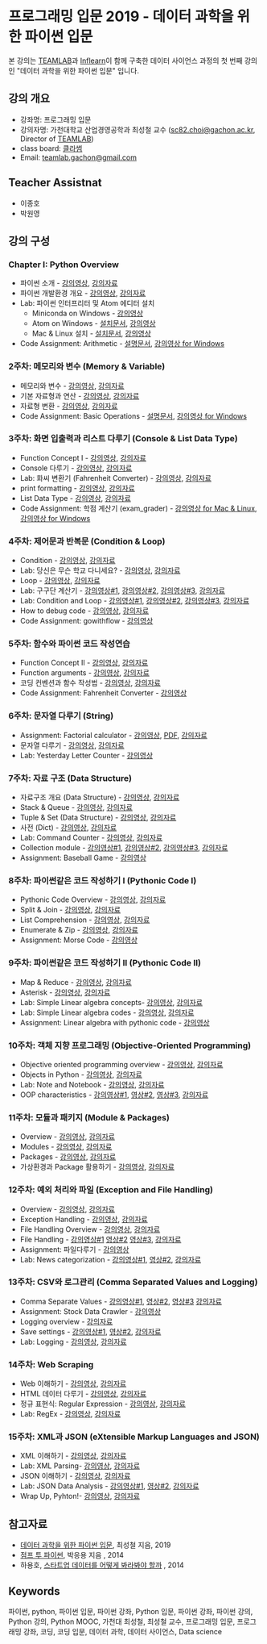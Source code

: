 프로그래밍 입문 2019 - 데이터 과학을 위한 파이썬 입문
==================================

본 강의는 [TEAMLAB](http://theteamlab.io/)과 [Inflearn](https://www.inflearn.com/course/python-%ED%8C%8C%EC%9D%B4%EC%8D%AC-%EC%9E%85%EB%AC%B8-%EA%B0%95%EC%A2%8C/)이 함께 구축한 데이터 사이언스 과정의 첫 번째 강의인 "데이터 과학을 위한 파이썬 입문" 입니다.


## 강의 개요
* 강좌명: 프로그래밍 입문 
* 강의자명: 가천대학교 산업경영공학과 최성철 교수 (sc82.choi@gachon.ac.kr, Director of [TEAMLAB](http://theteamlab.io/))
* class board: [클라썸](https://classum.org/course/open/2019-fall/-Lnpygww28Zo50KwRb6E)
* Email: teamlab.gachon@gmail.com

## Teacher Assistnat
- 이종호
- 박원영

## 강의 구성
### Chapter I: Python Overview
- 파이썬 소개 - [강의영상](https://www.youtube.com/watch?v=t84jQTwMFuE&list=PLBHVuYlKEkUJcXrgVu-bFx-One095BJ8I&index=3&t=246s), [강의자료](https://1drv.ms/b/s!ApZ4mg7k2qYhgZ9ugtVA1C_i4FjJVg)
- 파이썬 개발환경 개요 - [강의영상](https://www.youtube.com/watch?v=OXKJwapXxuo&list=PLBHVuYlKEkUJcXrgVu-bFx-One095BJ8I&index=4&t=25s), [강의자료](https://1drv.ms/b/s!ApZ4mg7k2qYhgZ9pEcEobxk48WDoqQ)
- Lab: 파이썬 인터프리터 및 Atom 에디터 설치
    - Miniconda on Windows - [강의영상](https://www.youtube.com/watch?v=lqSNOIPGbns&list=PLBHVuYlKEkUJcXrgVu-bFx-One095BJ8I&index=5&t=44s)
    - Atom on Windows - [설치문서](desc/atom_windows.md), [강의영상](https://www.youtube.com/watch?v=cCxfLSIDfrk&list=PLBHVuYlKEkUJcXrgVu-bFx-One095BJ8I&index=6&t=19s)
    - Mac & Linux 설치 -  [설치문서](desc/atom_macos.md), [강의영상](https://www.youtube.com/watch?v=iKFB2O2ZfDo&list=PLBHVuYlKEkUJcXrgVu-bFx-One095BJ8I&index=7&t=0s)
- Code Assignment: Arithmetic - [설명문서](https://github.com/TEAMLAB-Lecture/python-101/tree/master/2019-gahcon-ime/assignment/lab_1), [강의영상 for Windows](https://youtu.be/Qoid8G49zHI)

### 2주차: 메모리와 변수 (Memory & Variable)
- 메모리와 변수 - [강의영상](https://www.youtube.com/watch?v=u3tOqQu6CVo&list=PLBHVuYlKEkUJcXrgVu-bFx-One095BJ8I&index=11&t=23s), [강의자료](https://1drv.ms/b/s!ApZ4mg7k2qYhgZ9rS9WHdJz5uLMcMg)
- 기본 자료형과 연산 - [강의영상](https://www.youtube.com/watch?v=oc3t35nwQU8&list=PLBHVuYlKEkUJcXrgVu-bFx-One095BJ8I&index=12&t=299s), [강의자료](https://1drv.ms/b/s!ApZ4mg7k2qYhgZ9tNp4mzALR1ZiILA)
- 자료형 변환 - [강의영상](https://www.youtube.com/watch?v=LmaPd-HGc_8&list=PLBHVuYlKEkUJcXrgVu-bFx-One095BJ8I&index=13&t=11s), [강의자료](https://1drv.ms/b/s!ApZ4mg7k2qYhgaB3uPIYfh3lIuEtmA)
- Code Assignment: Basic Operations - [설명문서](https://github.com/TEAMLAB-Lecture/python-101/tree/master/2019-gahcon-ime/assignment/lab_2), [강의영상 for Windows](https://youtu.be/uWDvBHv-icQ)

### 3주차: 화면 입출력과 리스트 다루기 (Console & List Data Type)
- Function Concept I - [강의영상](https://www.youtube.com/watch?v=AThS1aUhwgE&t=0s&index=36&list=PLBHVuYlKEkUJcXrgVu-bFx-One095BJ8I), [강의자료](https://1drv.ms/b/s!ApZ4mg7k2qYhgaIdpgJxshH-WrG-Ww)
- Console 다루기 - [강의영상](https://www.youtube.com/watch?v=pB_dzB06B_4&list=PLBHVuYlKEkUJcXrgVu-bFx-One095BJ8I&index=17&t=230s), [강의자료](https://1drv.ms/b/s!ApZ4mg7k2qYhgaE0jC9cIhQhLk1gBg)
- Lab: 화씨 변환기 (Fahrenheit Converter) - [강의영상](https://www.youtube.com/watch?v=OAL3qNGL6f0&list=PLBHVuYlKEkUJcXrgVu-bFx-One095BJ8I&index=18&t=8s), [강의자료](https://1drv.ms/b/s!ApZ4mg7k2qYhgaE1_Z2_nfpp-up_kA)
- print formatting - [강의영상](https://www.youtube.com/watch?v=dDfC-_3Ms7E&list=PLBHVuYlKEkUJcXrgVu-bFx-One095BJ8I&index=19&t=610s), [강의자료](https://1drv.ms/b/s!ApZ4mg7k2qYhgaE2qNwO2LS-1PN_Ww)
- List Data Type - [강의영상](https://www.youtube.com/watch?v=EK-GzECYqh0&list=PLBHVuYlKEkUJcXrgVu-bFx-One095BJ8I&index=20&t=32s), [강의자료](https://1drv.ms/b/s!ApZ4mg7k2qYhgaFa3AzW676PibQOCg)
- Code Assignment: 학점 계산기 (exam_grader) - [강의영상 for Mac & Linux](https://www.youtube.com/watch?v=SYKdeYx75R4&list=PLBHVuYlKEkUJcXrgVu-bFx-One095BJ8I&index=21&t=3s), [강의영상 for Windows](https://www.youtube.com/watch?v=SYKdeYx75R4&list=PLBHVuYlKEkUJcXrgVu-bFx-One095BJ8I&index=21&t=3s)

### 4주차: 제어문과 반복문 (Condition & Loop)
- Condition - [강의영상](https://www.youtube.com/watch?v=em-K1ROzIlY&t=0s&index=24&list=PLBHVuYlKEkUJcXrgVu-bFx-One095BJ8I), [강의자료](https://1drv.ms/b/s!ApZ4mg7k2qYhgaII6uTG0K_7r3slvQ)
- Lab: 당신은 무슨 학교 다니세요? - [강의영상](https://www.youtube.com/watch?v=5u_67I7uclU&t=0s&index=25&list=PLBHVuYlKEkUJcXrgVu-bFx-One095BJ8I), [강의자료](https://1drv.ms/b/s!ApZ4mg7k2qYhgaII6uTG0K_7r3slvQ)
- Loop - [강의영상](https://www.youtube.com/watch?v=Pnncc3Iee9Q&t=159s&index=26&list=PLBHVuYlKEkUJcXrgVu-bFx-One095BJ8I), [강의자료](https://1drv.ms/f/s!ApZ4mg7k2qYhgZ9ezXezDeAfUoEiYg)
- Lab: 구구단 계산기 - [강의영상#1](https://www.youtube.com/watch?v=4ITH7xrSWkI&t=17s&index=27&list=PLBHVuYlKEkUJcXrgVu-bFx-One095BJ8I), [강의영상#2](https://www.youtube.com/watch?v=1SFgX7yIJzE&t=0s&index=28&list=PLBHVuYlKEkUJcXrgVu-bFx-One095BJ8I), [강의영상#3](https://www.youtube.com/watch?v=5y-vf0PniYk&t=16s&index=29&list=PLBHVuYlKEkUJcXrgVu-bFx-One095BJ8I), [강의자료](https://1drv.ms/b/s!ApZ4mg7k2qYhgaIMz5EISBRlaQ54Qw)
- Lab: Condition and Loop - [강의영상#1](https://www.youtube.com/watch?v=yNcM03iMJ-w&t=0s&index=30&list=PLBHVuYlKEkUJcXrgVu-bFx-One095BJ8I), [강의영상#2](https://www.youtube.com/watch?v=KYDgg-HcDD4&t=28s&index=31&list=PLBHVuYlKEkUJcXrgVu-bFx-One095BJ8I), [강의영상#3](https://www.youtube.com/watch?v=NySFo27eNsA&t=0s&index=32&list=PLBHVuYlKEkUJcXrgVu-bFx-One095BJ8I), [강의자료](https://1drv.ms/b/s!ApZ4mg7k2qYhgaITyWtELkNRq-wkWw)
- How to debug code - [강의영상](https://www.youtube.com/watch?v=vgBEd_g6eb4&t=26s&index=33&list=PLBHVuYlKEkUJcXrgVu-bFx-One095BJ8I), [강의자료](https://1drv.ms/b/s!ApZ4mg7k2qYhgaIgL7iz3E4xULp5ZA)
- Code Assignment: gowithflow - [강의영상](https://www.youtube.com/watch?v=h6KNJlj3Vwk&t=12s&index=34&list=PLBHVuYlKEkUJcXrgVu-bFx-One095BJ8I)

### 5주차: 함수와 파이썬 코드 작성연습
- Function Concept II - [강의영상](https://www.youtube.com/watch?v=0ccHFT0-8bg&t=800s&index=37&list=PLBHVuYlKEkUJcXrgVu-bFx-One095BJ8I), [강의자료](https://1drv.ms/b/s!ApZ4mg7k2qYhgaIbqgBNByawPNaM_w)
- Function arguments - [강의영상](https://www.youtube.com/watch?v=OR9mXlEq624&t=0s&index=38&list=PLBHVuYlKEkUJcXrgVu-bFx-One095BJ8I), [강의자료](https://1drv.ms/b/s!ApZ4mg7k2qYhgaJnmZZsVZHdTh6e0A)
- 코딩 컨벤션과 함수 작성법 - [강의영상](https://www.youtube.com/watch?v=rLcX9pHgOPg&t=0s&index=39&list=PLBHVuYlKEkUJcXrgVu-bFx-One095BJ8I), [강의자료](https://1drv.ms/b/s!ApZ4mg7k2qYhgaIcFvb7Iw2E-31qiw)
- Code Assignment: Fahrenheit Converter - [강의영상](https://www.youtube.com/watch?v=OkBdkqzY7hw&index=99&list=PLBHVuYlKEkUJcXrgVu-bFx-One095BJ8I)

### 6주차: 문자열 다루기 (String)
- Assignment: Factorial calculator - [강의영상](https://www.youtube.com/watch?v=l2ZQYvAJasI&list=PLBHVuYlKEkUJcXrgVu-bFx-One095BJ8I&index=42&t=0s), [PDF](https://github.com/TeamLab/introduction_to_python_TEAMLAB_MOOC/raw/master/lab_assignment/lab_6/lab_6.pdf), [강의자료](https://github.com/TeamLab/introduction_to_python_TEAMLAB_MOOC/blob/master/lab_assignment/lab_6/READMD.md)
- 문자열 다루기 - [강의영상](https://www.youtube.com/watch?v=pbgNED4TWLM&list=PLBHVuYlKEkUJcXrgVu-bFx-One095BJ8I&index=43&t=0s), [강의자료](https://1drv.ms/b/s!ApZ4mg7k2qYhgaIfpTH3tktzEgyV6w)
- Lab: Yesterday Letter Counter - [강의영상](https://www.youtube.com/watch?v=Gv4XwdSAc64&list=PLBHVuYlKEkUJcXrgVu-bFx-One095BJ8I&index=44&t=0s)


### 7주차: 자료 구조 (Data Structure)
- 자료구조 개요 (Data Structure) - [강의영상](https://www.youtube.com/watch?v=csx8h-lU4AI&list=PLBHVuYlKEkUJcXrgVu-bFx-One095BJ8I&index=46&t=0s), [강의자료](https://1drv.ms/b/s!ApZ4mg7k2qYhgaJqwav44nR2pZZm3g)
- Stack & Queue - [강의영상](https://www.youtube.com/watch?v=CCtjuZhkxLc&list=PLBHVuYlKEkUJcXrgVu-bFx-One095BJ8I&index=47&t=0s), [강의자료](https://1drv.ms/b/s!ApZ4mg7k2qYhgaMGgh8RNKX3SYqrmg)
- Tuple & Set (Data Structure) - [강의영상](https://www.youtube.com/watch?v=TcKlVRRP7Gs&list=PLBHVuYlKEkUJcXrgVu-bFx-One095BJ8I&index=48&t=0s), [강의자료](https://1drv.ms/b/s!ApZ4mg7k2qYhgaMH_cExUthnVI4aGg)
- 사전 (Dict) - [강의영상](https://www.youtube.com/watch?v=emwgpy7aezw&list=PLBHVuYlKEkUJcXrgVu-bFx-One095BJ8I&index=49&t=0s), [강의자료](https://1drv.ms/b/s!ApZ4mg7k2qYhgaMLPQQfl__GLklRug)
- Lab: Command Counter - [강의영상](https://www.youtube.com/watch?v=o4GUQwcOqZA&list=PLBHVuYlKEkUJcXrgVu-bFx-One095BJ8I&index=50&t=0s), [강의자료](https://1drv.ms/b/s!ApZ4mg7k2qYhgaMMveIEY8sTiSatZQ)
- Collection module - [강의영상#1](https://www.youtube.com/watch?v=_grPO5HNCvE&list=PLBHVuYlKEkUJcXrgVu-bFx-One095BJ8I&index=51&t=0s), [강의영상#2](https://www.youtube.com/watch?v=GI4ppO-X6O8&list=PLBHVuYlKEkUJcXrgVu-bFx-One095BJ8I&index=52&t=0s), [강의영상#3](https://www.youtube.com/watch?v=DZvpYrm2vvo&list=PLBHVuYlKEkUJcXrgVu-bFx-One095BJ8I&index=53&t=0s), [강의자료](https://1drv.ms/b/s!ApZ4mg7k2qYhgaMbQAVQJZjYEVouuA)
- Assignment: Baseball Game - [강의영상](https://www.youtube.com/watch?v=pLpF_T43ICI&list=PLBHVuYlKEkUJcXrgVu-bFx-One095BJ8I&index=54&t=0s)

### 8주차: 파이썬같은 코드 작성하기 I (Pythonic Code I)
- Pythonic Code Overview - [강의영상](https://www.youtube.com/watch?v=YXGLQ8TLN9w&list=PLBHVuYlKEkUJcXrgVu-bFx-One095BJ8I&index=56&t=0s), [강의자료](https://1drv.ms/b/s!ApZ4mg7k2qYhgaMVFL0Vh-grSYVRgA)
- Split & Join - [강의영상](https://www.youtube.com/watch?v=kjGxM2cZODs&list=PLBHVuYlKEkUJcXrgVu-bFx-One095BJ8I&index=57&t=0s), [강의자료](https://1drv.ms/b/s!ApZ4mg7k2qYhgaMU6xOKYNbGxvG0RQ)
- List Comprehension - [강의영상](https://www.youtube.com/watch?v=x09kQZ7AoL4&list=PLBHVuYlKEkUJcXrgVu-bFx-One095BJ8I&index=58&t=0s), [강의자료](https://1drv.ms/b/s!ApZ4mg7k2qYhgaMTBsmXFcfLCLP4NQ)
- Enumerate & Zip - [강의영상](https://www.youtube.com/watch?v=zwAeq5DHfIU&list=PLBHVuYlKEkUJcXrgVu-bFx-One095BJ8I&index=59&t=0s), [강의자료](https://1drv.ms/b/s!ApZ4mg7k2qYhgaMX85I9OXXgRKpugQ)
- Assignment: Morse Code - [강의영상](https://www.youtube.com/watch?v=_SNuOJ1eaEM&list=PLBHVuYlKEkUJcXrgVu-bFx-One095BJ8I&index=60&t=0s)

### 9주차: 파이썬같은 코드 작성하기 II (Pythonic Code II)
- Map & Reduce - [강의영상](https://www.youtube.com/watch?v=locakgld0iI&list=PLBHVuYlKEkUJcXrgVu-bFx-One095BJ8I&index=61&t=0s), [강의자료](https://1drv.ms/b/s!ApZ4mg7k2qYhgaMlP65yXLT9nBgcIw)
- Asterisk - [강의영상](https://www.youtube.com/watch?v=dC_pUe78RMw&list=PLBHVuYlKEkUJcXrgVu-bFx-One095BJ8I&index=62&t=0s), [강의자료](https://1drv.ms/b/s!ApZ4mg7k2qYhgaMoM3jaeXaYfhNFAg)
- Lab: Simple Linear algebra concepts- [강의영상](https://www.youtube.com/watch?v=zHQADUWi1pU&list=PLBHVuYlKEkUJcXrgVu-bFx-One095BJ8I&index=63&t=0s), [강의자료](https://1drv.ms/b/s!ApZ4mg7k2qYhgaMuKaE5x8t0z1Z4vw)
- Lab: Simple Linear algebra codes - [강의영상](https://www.youtube.com/watch?v=T_axlKMne-0&list=PLBHVuYlKEkUJcXrgVu-bFx-One095BJ8I&index=64&t=0s), [강의자료](https://1drv.ms/b/s!ApZ4mg7k2qYhgaMv7umjL_JYHsubsA)
- Assignment: Linear algebra with pythonic code - [강의영상](https://www.youtube.com/watch?v=6g5k-gCT1Lk&t=9s&index=65&list=PLBHVuYlKEkUJcXrgVu-bFx-One095BJ8I)

### 10주차: 객체 지향 프로그래밍 (Objective-Oriented Programming)
- Objective oriented programming overview - [강의영상](https://www.youtube.com/watch?v=5WsGRMZLnPE&t=2s&index=67&list=PLBHVuYlKEkUJcXrgVu-bFx-One095BJ8I), [강의자료](https://1drv.ms/b/s!ApZ4mg7k2qYhgaMYkH3ZAjqY6sOXfw)
- Objects in Python - [강의영상](https://www.youtube.com/watch?v=76QB5KGVDYg&t=0s&index=68&list=PLBHVuYlKEkUJcXrgVu-bFx-One095BJ8I), [강의자료](https://1drv.ms/b/s!ApZ4mg7k2qYhgaMh6l3uYC84NNn98A)
- Lab: Note and Notebook - [강의영상](https://www.youtube.com/watch?v=y1q_Fu8iloI&t=6s&index=69&list=PLBHVuYlKEkUJcXrgVu-bFx-One095BJ8I), [강의자료](https://1drv.ms/b/s!ApZ4mg7k2qYhgaM2aG7K7gGlEkIn_g)
- OOP characteristics - [강의영상#1](https://www.youtube.com/watch?v=5WsGRMZLnPE&t=2s&index=67&list=PLBHVuYlKEkUJcXrgVu-bFx-One095BJ8I), [영상#2](https://www.youtube.com/watch?v=25rR66FUGKI&t=12s&index=71&list=PLBHVuYlKEkUJcXrgVu-bFx-One095BJ8I), [영상#3](https://www.youtube.com/watch?v=dNqp4oqgjNU&t=11s&index=72&list=PLBHVuYlKEkUJcXrgVu-bFx-One095BJ8I), [강의자료](https://1drv.ms/b/s!ApZ4mg7k2qYhgaM3sTcEiU27_YLaGA)

### 11주차: 모듈과 패키지 (Module & Packages)
- Overview - [강의영상](https://www.youtube.com/watch?v=3BQNbrab6bc&t=0s&index=74&list=PLBHVuYlKEkUJcXrgVu-bFx-One095BJ8I), [강의자료](https://1drv.ms/b/s!ApZ4mg7k2qYhgaMfCgFDsbwd_Uu6lA)
- Modules - [강의영상](https://www.youtube.com/watch?v=3BQNbrab6bc&t=0s&index=74&list=PLBHVuYlKEkUJcXrgVu-bFx-One095BJ8I), [강의자료](https://1drv.ms/b/s!ApZ4mg7k2qYhgaM7CnX1L1r15Q4h3g)
- Packages - [강의영상](https://www.youtube.com/watch?v=P6FtE1FSpW4&t=0s&index=76&list=PLBHVuYlKEkUJcXrgVu-bFx-One095BJ8I), [강의자료](https://1drv.ms/b/s!ApZ4mg7k2qYhgaM_-aHvY_dHAArzoQ)
- 가상환경과 Package 활용하기 - [강의영상](https://www.youtube.com/watch?v=429HUdO3eko&t=0s&index=77&list=PLBHVuYlKEkUJcXrgVu-bFx-One095BJ8I), [강의자료](https://1drv.ms/b/s!ApZ4mg7k2qYhgaNC06RC1A55SFL5bQ)

### 12주차: 예외 처리와 파일 (Exception and File Handling)
- Overview - [강의영상](https://www.youtube.com/watch?v=clWvkqKMuyA&t=0s&index=79&list=PLBHVuYlKEkUJcXrgVu-bFx-One095BJ8I), [강의자료](https://1drv.ms/b/s!ApZ4mg7k2qYhgaNhL4_G0QTxAK5Orw)
- Exception Handling - [강의영상](https://www.youtube.com/watch?v=ZmnPbfE8st0&t=0s&index=80&list=PLBHVuYlKEkUJcXrgVu-bFx-One095BJ8I), [강의자료](https://1drv.ms/b/s!ApZ4mg7k2qYhgaNpDL2zOyGXwl5kWg)
- File Handling Overview - [강의영상](https://www.youtube.com/watch?v=Bda7St1cJbc&t=0s&index=81&list=PLBHVuYlKEkUJcXrgVu-bFx-One095BJ8I), [강의자료](https://1drv.ms/b/s!ApZ4mg7k2qYhgaQCSgHykG4-Sl23oQ)
- File Handling - [강의영상#1](https://www.youtube.com/watch?v=1ReMkihMIH4&t=0s&index=82&list=PLBHVuYlKEkUJcXrgVu-bFx-One095BJ8I) [영상#2](https://www.youtube.com/watch?v=FtdaaYaO4Z0&t=0s&index=83&list=PLBHVuYlKEkUJcXrgVu-bFx-One095BJ8I) [영상#3](https://www.youtube.com/watch?v=ceZR60bdAh8&t=0s&index=84&list=PLBHVuYlKEkUJcXrgVu-bFx-One095BJ8I), [강의자료](https://1drv.ms/b/s!ApZ4mg7k2qYhgaN-an3Qkttto7-krg)
- Assignment: 파일다루기 - [강의영상](https://www.youtube.com/watch?v=YGTdD3UOfxA&t=0s&index=85&list=PLBHVuYlKEkUJcXrgVu-bFx-One095BJ8I)
- Lab: News categorization - [강의영상#1](https://www.youtube.com/watch?v=eXCt6Xsu6QE&t=0s&index=86&list=PLBHVuYlKEkUJcXrgVu-bFx-One095BJ8I), [영상#2](https://www.youtube.com/watch?v=08UR7h8NH9M&t=0s&index=87&list=PLBHVuYlKEkUJcXrgVu-bFx-One095BJ8I), [강의자료](https://1drv.ms/b/s!ApZ4mg7k2qYhgaQGMbDTaK5uD6cjHg)

### 13주차: CSV와 로그관리 (Comma Separated Values and Logging)
- Comma Separate Values - [강의영상#1](https://www.youtube.com/watch?v=KV1wFOEFguM&t=0s&index=88&list=PLBHVuYlKEkUJcXrgVu-bFx-One095BJ8I), [영상#2](https://www.youtube.com/watch?v=3T91_ps0BCw&t=0s&index=89&list=PLBHVuYlKEkUJcXrgVu-bFx-One095BJ8I), [영상#3](https://www.youtube.com/watch?v=BCoqOnc2azY&t=0s&index=90&list=PLBHVuYlKEkUJcXrgVu-bFx-One095BJ8I) [강의자료](https://1drv.ms/b/s!ApZ4mg7k2qYhgaQQVw_t5hyfZWAUZA)
- Assignment: Stock Data Crawler - [강의영상](https://www.youtube.com/watch?v=hTfwVRdhsWQ&t=0s&index=91&list=PLBHVuYlKEkUJcXrgVu-bFx-One095BJ8I)
- Logging overview - [강의자료](https://1drv.ms/b/s!ApZ4mg7k2qYhgaQY4lQjTJm8gVylmw)
- Save settings - [강의영상#1](https://www.youtube.com/watch?v=RsZu_EDbyuw&t=0s&index=93&list=PLBHVuYlKEkUJcXrgVu-bFx-One095BJ8I), [영상#2](https://www.youtube.com/watch?v=usM9-Y6rDcg&t=0s&index=94&list=PLBHVuYlKEkUJcXrgVu-bFx-One095BJ8I), [강의자료](https://1drv.ms/b/s!ApZ4mg7k2qYhgaQd8F0oKb1vtjEZqA)
- Lab: Logging - [강의영상](https://www.youtube.com/watch?v=09IQx1zDQH8&t=0s&index=95&list=PLBHVuYlKEkUJcXrgVu-bFx-One095BJ8I), [강의자료](https://1drv.ms/b/s!ApZ4mg7k2qYhgaQgNrfFKCKRbKh_pQ)

### 14주차: Web Scraping
- Web 이해하기 - [강의영상](https://www.youtube.com/watch?v=iyxR8h4hsso&t=0s&index=96&list=PLBHVuYlKEkUJcXrgVu-bFx-One095BJ8I), [강의자료](https://1drv.ms/b/s!ApZ4mg7k2qYhgaQRedYrLqzEddUxrQ)
- HTML 데이터 다루기 - [강의영상](https://www.youtube.com/watch?v=sk-jNOgzECA&t=0s&index=97&list=PLBHVuYlKEkUJcXrgVu-bFx-One095BJ8I), [강의자료](https://1drv.ms/b/s!ApZ4mg7k2qYhgaQPgRXwzloGRJa4wA)
- 정규 표현식: Regular Expression - [강의영상](https://www.youtube.com/watch?v=CQWSANPJUPE&t=0s&index=98&list=PLBHVuYlKEkUJcXrgVu-bFx-One095BJ8I), [강의자료](https://1drv.ms/f/s!ApZ4mg7k2qYhgZ9ezXezDeAfUoEiYg)
- Lab: RegEx - [강의영상](https://www.youtube.com/watch?v=0eI45EJH3rY&t=0s&index=99&list=PLBHVuYlKEkUJcXrgVu-bFx-One095BJ8I), [강의자료](https://1drv.ms/b/s!ApZ4mg7k2qYhgaQlBjbm3gxs3fX6BA)

### 15주차: XML과 JSON (eXtensible Markup Languages and JSON)
- XML 이해하기 - [강의영상](https://www.youtube.com/watch?v=WtNqVwiL2WQ&list=PLBHVuYlKEkUJcXrgVu-bFx-One095BJ8I&index=101&t=0s), [강의자료](https://1drv.ms/b/s!ApZ4mg7k2qYhgaQ4GaYpIf3bHSzl2Q)
- Lab: XML Parsing- [강의영상](https://www.youtube.com/watch?v=PyIg1nRpMyI&list=PLBHVuYlKEkUJcXrgVu-bFx-One095BJ8I&index=102&t=0s), [강의자료](https://1drv.ms/b/s!ApZ4mg7k2qYhgaQ5UhgeM6me6wExFA)
- JSON 이해하기 - [강의영상](https://www.youtube.com/watch?v=eTjLxHW2Rkc&list=PLBHVuYlKEkUJcXrgVu-bFx-One095BJ8I&index=103&t=0s), [강의자료](https://1drv.ms/b/s!ApZ4mg7k2qYhgaQ6FJlCKuaokcpBWg)
- Lab: JSON Data Analysis - [강의영상#1](https://www.youtube.com/watch?v=CFZGTR76-Nc&list=PLBHVuYlKEkUJcXrgVu-bFx-One095BJ8I&index=104&t=0s), [영상#2](https://www.youtube.com/watch?v=Q7qQaXZZuu8&list=PLBHVuYlKEkUJcXrgVu-bFx-One095BJ8I&index=105&t=0s), [강의자료](https://1drv.ms/b/s!ApZ4mg7k2qYhgaRDJHwafFMiqmWyfQ)
- Wrap Up, Pyhton!- [강의영상](https://www.youtube.com/watch?v=0oZ4uzG96Io&list=PLBHVuYlKEkUJcXrgVu-bFx-One095BJ8I&index=106&t=0s), [강의자료](https://1drv.ms/b/s!ApZ4mg7k2qYhgaREDO563sdo-nAXPw)

## 참고자료
- [데이터 과학을 위한 파이썬 입문](http://www.yes24.com/Product/Goods/67738002), 최성철 지음, 2019
- [점프 투 파이썬](https://wikidocs.net/book/1), 박응용 지음 , 2014
- 하용호, [스타트업 데이터를 어떻게 봐라봐야 할까](http://www.slideshare.net/yongho/ss-32267675) , 2014

## Keywords
파이썬, python, 파이썬 입문, 파이썬 강좌, Python 입문, 파이썬 강좌, 파이썬 강의, Python 강의, Python MOOC, 가천대 최성철, 최성철 교수, 프로그래밍 입문, 프로그래밍 강좌, 코딩, 코딩 입문, 데이터 과학, 데이터 사이언스, Data science
